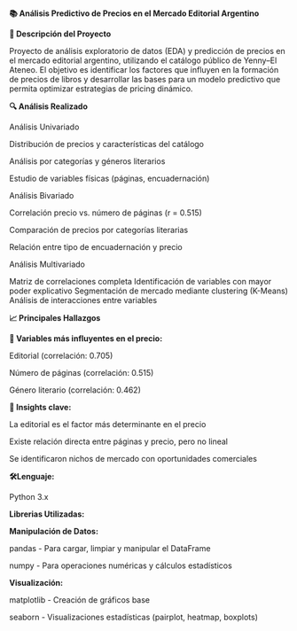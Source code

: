 **📚 Análisis Predictivo de Precios en el Mercado Editorial Argentino**

**🎯 Descripción del Proyecto**

Proyecto de análisis exploratorio de datos (EDA) y predicción de precios en el mercado editorial argentino, utilizando el catálogo público de Yenny–El Ateneo. El objetivo es identificar los factores que influyen en la formación de precios de libros y desarrollar las bases para un modelo predictivo que permita optimizar estrategias de pricing dinámico.

**🔍 Análisis Realizado**


Análisis Univariado

Distribución de precios y características del catálogo

Análisis por categorías y géneros literarios

Estudio de variables físicas (páginas, encuadernación)



Análisis Bivariado

Correlación precio vs. número de páginas (r = 0.515)

Comparación de precios por categorías literarias

Relación entre tipo de encuadernación y precio



Análisis Multivariado

Matriz de correlaciones completa
Identificación de variables con mayor poder explicativo
Segmentación de mercado mediante clustering (K-Means)
Análisis de interacciones entre variables

**📈 Principales Hallazgos**

**🔹 Variables más influyentes en el precio:**

Editorial (correlación: 0.705)

Número de páginas (correlación: 0.515)

Género literario (correlación: 0.462)



**🔹 Insights clave:**

La editorial es el factor más determinante en el precio

Existe relación directa entre páginas y precio, pero no lineal

Se identificaron nichos de mercado con oportunidades comerciales


**🛠️Lenguaje:**

Python 3.x


**Librerias Utilizadas:**

**Manipulación de Datos:**

pandas - Para cargar, limpiar y manipular el DataFrame

numpy - Para operaciones numéricas y cálculos estadísticos


**Visualización:**

matplotlib - Creación de gráficos base

seaborn - Visualizaciones estadísticas (pairplot, heatmap, boxplots)
